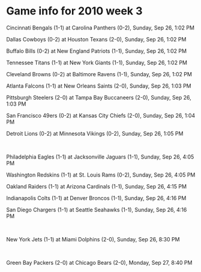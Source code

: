 # Game info for 2010 week 3

Cincinnati Bengals (1-1) at Carolina Panthers (0-2), Sunday, Sep 26, 1:02 PM

Dallas Cowboys (0-2) at Houston Texans (2-0), Sunday, Sep 26, 1:02 PM

Buffalo Bills (0-2) at New England Patriots (1-1), Sunday, Sep 26, 1:02 PM

Tennessee Titans (1-1) at New York Giants (1-1), Sunday, Sep 26, 1:02 PM

Cleveland Browns (0-2) at Baltimore Ravens (1-1), Sunday, Sep 26, 1:02 PM

Atlanta Falcons (1-1) at New Orleans Saints (2-0), Sunday, Sep 26, 1:03 PM

Pittsburgh Steelers (2-0) at Tampa Bay Buccaneers (2-0), Sunday, Sep 26, 1:03 PM

San Francisco 49ers (0-2) at Kansas City Chiefs (2-0), Sunday, Sep 26, 1:04 PM

Detroit Lions (0-2) at Minnesota Vikings (0-2), Sunday, Sep 26, 1:05 PM


<br/>

Philadelphia Eagles (1-1) at Jacksonville Jaguars (1-1), Sunday, Sep 26, 4:05 PM

Washington Redskins (1-1) at St. Louis Rams (0-2), Sunday, Sep 26, 4:05 PM

Oakland Raiders (1-1) at Arizona Cardinals (1-1), Sunday, Sep 26, 4:15 PM

Indianapolis Colts (1-1) at Denver Broncos (1-1), Sunday, Sep 26, 4:16 PM

San Diego Chargers (1-1) at Seattle Seahawks (1-1), Sunday, Sep 26, 4:16 PM


<br/>

New York Jets (1-1) at Miami Dolphins (2-0), Sunday, Sep 26, 8:30 PM


<br/>

Green Bay Packers (2-0) at Chicago Bears (2-0), Monday, Sep 27, 8:40 PM

